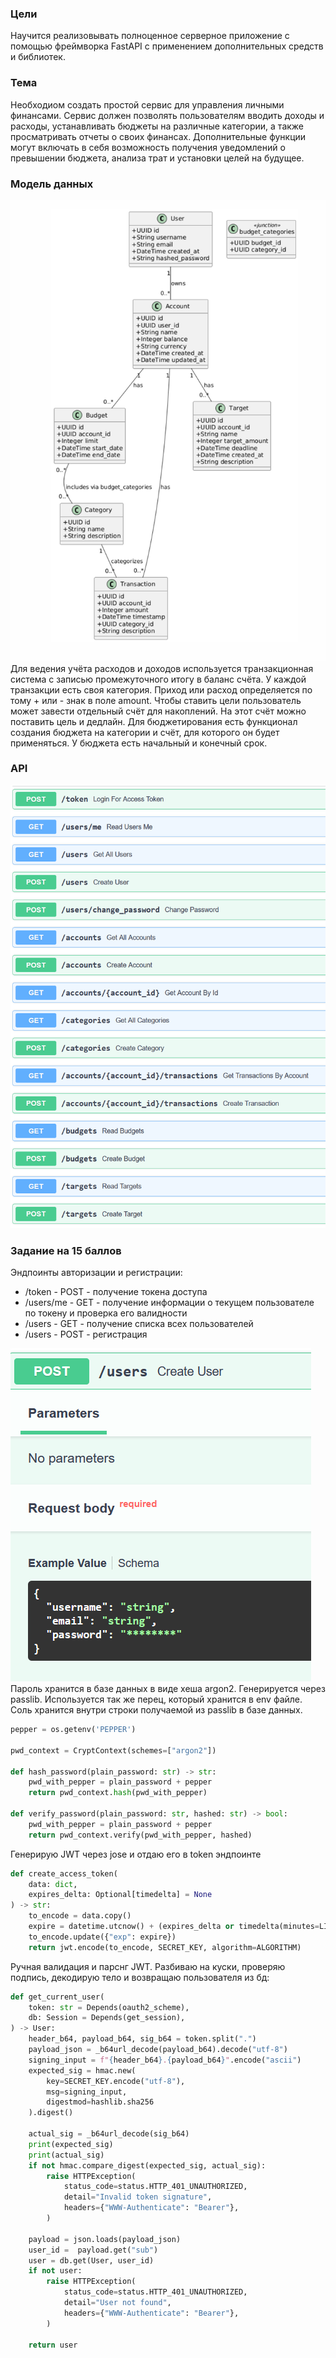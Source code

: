 ### Цели

Научится реализовывать полноценное серверное приложение с помощью фреймворка FastAPI с применением дополнительных
средств и библиотек.

### Тема

Необходиом создать простой сервис для управления личными финансами. Сервис должен позволять пользователям вводить доходы
и расходы, устанавливать бюджеты на различные категории, а также просматривать отчеты о своих финансах. Дополнительные
функции могут включать в себя возможность получения уведомлений о превышении бюджета, анализа трат и установки целей на
будущее.

### Модель данных
![img_2.png](img_2.png)
Для ведения учёта расходов и доходов используется транзакционная система с записью промежуточного итогу в баланс счёта.
У каждой транзакции есть своя категория. Приход или расход определяется по тому + или - знак в поле amount.
Чтобы ставить цели пользователь может завести отдельный счёт для накоплений. На этот счёт можно поставить цель и дедлайн.
Для бюджетирования есть функционал создания бюджета на категории и счёт, для которого он будет применяться.
У бюджета есть начальный и конечный срок.

### API
![img_1.png](img_1.png)


### Задание на 15 баллов
Эндпоинты авторизации и регистрации:
- /token - POST - получение токена доступа
- /users/me - GET - получение информации о текущем пользователе по токену и проверка его валидности
- /users - GET - получение списка всех пользователей
- /users - POST - регистрация

![img.png](img.png)
Пароль хранится в базе данных в виде хеша argon2. Генерируется через passlib.
Используется так же перец, который хранится в env файле. Соль хранится внутри строки получаемой из passlib в базе данных.

```python
pepper = os.getenv('PEPPER')

pwd_context = CryptContext(schemes=["argon2"])

def hash_password(plain_password: str) -> str:
    pwd_with_pepper = plain_password + pepper
    return pwd_context.hash(pwd_with_pepper)

def verify_password(plain_password: str, hashed: str) -> bool:
    pwd_with_pepper = plain_password + pepper
    return pwd_context.verify(pwd_with_pepper, hashed)
```

Генерирую JWT через jose и отдаю его в token эндпоинте
```python
def create_access_token(
    data: dict,
    expires_delta: Optional[timedelta] = None
) -> str:
    to_encode = data.copy()
    expire = datetime.utcnow() + (expires_delta or timedelta(minutes=LIFETIME_IN_MINUTES))
    to_encode.update({"exp": expire})
    return jwt.encode(to_encode, SECRET_KEY, algorithm=ALGORITHM)
```

Ручная валидация и парснг JWT. Разбиваю на куски, проверяю подпись, декодирую тело и возвращаю пользователя из бд:
```python
def get_current_user(
    token: str = Depends(oauth2_scheme),
    db: Session = Depends(get_session),
) -> User:
    header_b64, payload_b64, sig_b64 = token.split(".")
    payload_json = _b64url_decode(payload_b64).decode("utf-8")
    signing_input = f"{header_b64}.{payload_b64}".encode("ascii")
    expected_sig = hmac.new(
        key=SECRET_KEY.encode("utf-8"),
        msg=signing_input,
        digestmod=hashlib.sha256
    ).digest()

    actual_sig = _b64url_decode(sig_b64)
    print(expected_sig)
    print(actual_sig)
    if not hmac.compare_digest(expected_sig, actual_sig):
        raise HTTPException(
            status_code=status.HTTP_401_UNAUTHORIZED,
            detail="Invalid token signature",
            headers={"WWW-Authenticate": "Bearer"},
        )

    payload = json.loads(payload_json)
    user_id =  payload.get("sub")
    user = db.get(User, user_id)
    if not user:
        raise HTTPException(
            status_code=status.HTTP_401_UNAUTHORIZED,
            detail="User not found",
            headers={"WWW-Authenticate": "Bearer"},
        )

    return user
```